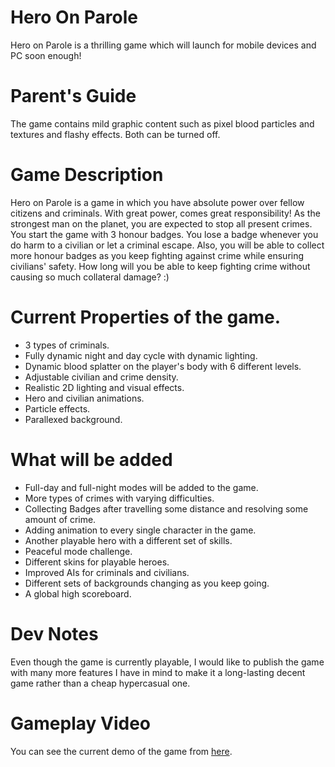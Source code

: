 # Hero On Parole
Hero on Parole is a thrilling game which will launch for mobile devices and PC soon enough!
# Parent's Guide
The game contains mild graphic content such as pixel blood particles and textures and flashy effects. Both can be turned off. 
# Game Description
Hero on Parole is a game in which you have absolute power over fellow citizens and criminals. With great power, comes great responsibility! As the strongest man on the planet, you are expected to stop all present crimes. You start the game with 3 honour badges. You lose a badge whenever you do harm to a civilian or let a criminal escape. Also, you will be able to collect more honour badges as you keep fighting against crime while ensuring civilians' safety. How long will you be able to keep fighting crime without causing so much collateral damage? :)

# Current Properties of the game. 
- 3 types of criminals. 
- Fully dynamic night and day cycle with dynamic lighting. 
- Dynamic blood splatter on the player's body with 6 different levels. 
- Adjustable civilian and crime density. 
- Realistic 2D lighting and visual effects. 
- Hero and civilian animations. 
- Particle effects. 
- Parallexed background. 

# What will be added
- Full-day and full-night modes will be added to the game. 
- More types of crimes with varying difficulties. 
- Collecting Badges after travelling some distance and resolving some amount of crime. 
- Adding animation to every single character in the game. 
- Another playable hero with a different set of skills. 
- Peaceful mode challenge.
- Different skins for playable heroes. 
- Improved AIs for criminals and civilians. 
- Different sets of backgrounds changing as you keep going. 
- A global high scoreboard.

# Dev Notes
Even though the game is currently playable, I would like to publish the game with many more features I have in mind to make it a long-lasting decent game rather than a cheap hypercasual one. 

# Gameplay Video
You can see the current demo of the game from [here](https://www.youtube.com/watch?v=NXQJ9iR5BkA&t=3s&ab_channel=DeepTurkishWeb). 

